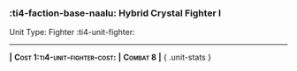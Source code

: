 ### :ti4-faction-base-naalu: **Hybrid Crystal Fighter I**

Unit Type: Fighter :ti4-unit-fighter:

---

__|__ <span style="font-variant:small-caps;white-space: nowrap;">**Cost 1:ti4-unit-fighter-cost:**</span> __|__ <span style="font-variant:small-caps;white-space: nowrap;">**Combat 8**</span> __|__
{ .unit-stats }
